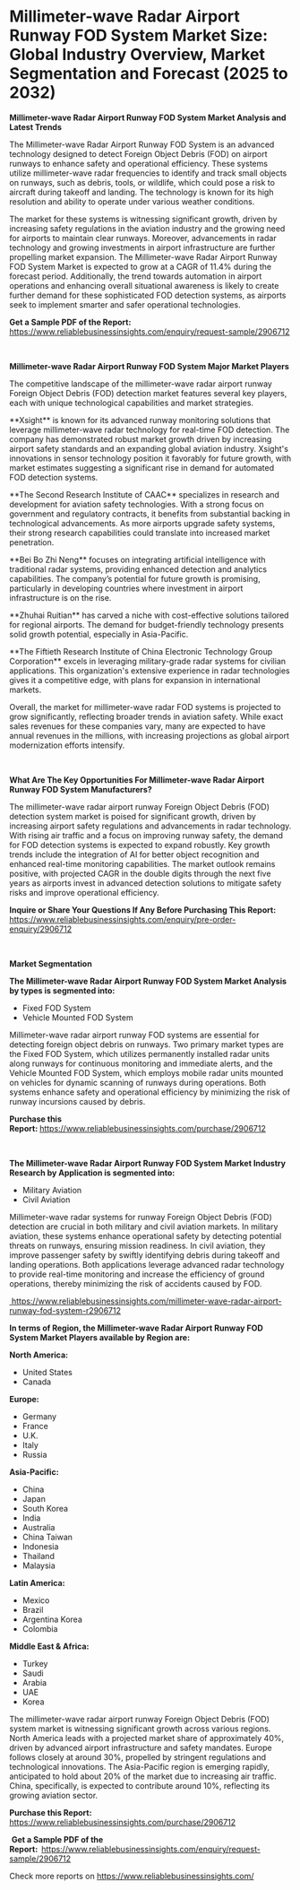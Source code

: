 <p><h1>Millimeter-wave Radar Airport Runway FOD System Market Size: Global Industry Overview, Market Segmentation and Forecast (2025 to 2032)</h1></p><p><strong>Millimeter-wave Radar Airport Runway FOD System Market Analysis and Latest Trends</strong></p>
<p><p>The Millimeter-wave Radar Airport Runway FOD System is an advanced technology designed to detect Foreign Object Debris (FOD) on airport runways to enhance safety and operational efficiency. These systems utilize millimeter-wave radar frequencies to identify and track small objects on runways, such as debris, tools, or wildlife, which could pose a risk to aircraft during takeoff and landing. The technology is known for its high resolution and ability to operate under various weather conditions.</p><p>The market for these systems is witnessing significant growth, driven by increasing safety regulations in the aviation industry and the growing need for airports to maintain clear runways. Moreover, advancements in radar technology and growing investments in airport infrastructure are further propelling market expansion. The Millimeter-wave Radar Airport Runway FOD System Market is expected to grow at a CAGR of 11.4% during the forecast period. Additionally, the trend towards automation in airport operations and enhancing overall situational awareness is likely to create further demand for these sophisticated FOD detection systems, as airports seek to implement smarter and safer operational technologies.</p></p>
<p><strong>Get a Sample PDF of the Report:&nbsp;</strong> <a href="https://www.reliablebusinessinsights.com/enquiry/request-sample/2906712?utm_campaign=2440&utm_medium=2&utm_source=Github&utm_content=ia&utm_term=12032025&utm_id=millimeter-wave-radar-airport-runway-fod-system">https://www.reliablebusinessinsights.com/enquiry/request-sample/2906712</a></p>
<p>&nbsp;</p>
<p><strong>Millimeter-wave Radar Airport Runway FOD System Major Market Players</strong></p>
<p><p>The competitive landscape of the millimeter-wave radar airport runway Foreign Object Debris (FOD) detection market features several key players, each with unique technological capabilities and market strategies. </p><p>**Xsight** is known for its advanced runway monitoring solutions that leverage millimeter-wave radar technology for real-time FOD detection. The company has demonstrated robust market growth driven by increasing airport safety standards and an expanding global aviation industry. Xsight's innovations in sensor technology position it favorably for future growth, with market estimates suggesting a significant rise in demand for automated FOD detection systems.</p><p>**The Second Research Institute of CAAC** specializes in research and development for aviation safety technologies. With a strong focus on government and regulatory contracts, it benefits from substantial backing in technological advancements. As more airports upgrade safety systems, their strong research capabilities could translate into increased market penetration.</p><p>**Bei Bo Zhi Neng** focuses on integrating artificial intelligence with traditional radar systems, providing enhanced detection and analytics capabilities. The company’s potential for future growth is promising, particularly in developing countries where investment in airport infrastructure is on the rise.</p><p>**Zhuhai Ruitian** has carved a niche with cost-effective solutions tailored for regional airports. The demand for budget-friendly technology presents solid growth potential, especially in Asia-Pacific.</p><p>**The Fiftieth Research Institute of China Electronic Technology Group Corporation** excels in leveraging military-grade radar systems for civilian applications. This organization's extensive experience in radar technologies gives it a competitive edge, with plans for expansion in international markets.</p><p>Overall, the market for millimeter-wave radar FOD systems is projected to grow significantly, reflecting broader trends in aviation safety. While exact sales revenues for these companies vary, many are expected to have annual revenues in the millions, with increasing projections as global airport modernization efforts intensify.</p></p>
<p>&nbsp;</p>
<p><strong>What Are The Key Opportunities For Millimeter-wave Radar Airport Runway FOD System Manufacturers?</strong></p>
<p><p>The millimeter-wave radar airport runway Foreign Object Debris (FOD) detection system market is poised for significant growth, driven by increasing airport safety regulations and advancements in radar technology. With rising air traffic and a focus on improving runway safety, the demand for FOD detection systems is expected to expand robustly. Key growth trends include the integration of AI for better object recognition and enhanced real-time monitoring capabilities. The market outlook remains positive, with projected CAGR in the double digits through the next five years as airports invest in advanced detection solutions to mitigate safety risks and improve operational efficiency.</p></p>
<p><strong>Inquire or Share Your Questions If Any Before Purchasing This Report:</strong> <a href="https://www.reliablebusinessinsights.com/enquiry/pre-order-enquiry/2906712?utm_campaign=2440&utm_medium=2&utm_source=Github&utm_content=ia&utm_term=12032025&utm_id=millimeter-wave-radar-airport-runway-fod-system">https://www.reliablebusinessinsights.com/enquiry/pre-order-enquiry/2906712</a></p>
<p>&nbsp;</p>
<p><strong>Market Segmentation</strong></p>
<p><strong>The Millimeter-wave Radar Airport Runway FOD System Market Analysis by types is segmented into:</strong></p>
<p><ul><li>Fixed FOD System</li><li>Vehicle Mounted FOD System</li></ul></p>
<p><p>Millimeter-wave radar airport runway FOD systems are essential for detecting foreign object debris on runways. Two primary market types are the Fixed FOD System, which utilizes permanently installed radar units along runways for continuous monitoring and immediate alerts, and the Vehicle Mounted FOD System, which employs mobile radar units mounted on vehicles for dynamic scanning of runways during operations. Both systems enhance safety and operational efficiency by minimizing the risk of runway incursions caused by debris.</p></p>
<p><strong>Purchase this Report:&nbsp;</strong><a href="https://www.reliablebusinessinsights.com/purchase/2906712?utm_campaign=2440&utm_medium=2&utm_source=Github&utm_content=ia&utm_term=12032025&utm_id=millimeter-wave-radar-airport-runway-fod-system">https://www.reliablebusinessinsights.com/purchase/2906712</a></p>
<p>&nbsp;</p>
<p><strong>The Millimeter-wave Radar Airport Runway FOD System Market Industry Research by Application is segmented into:</strong></p>
<p><ul><li>Military Aviation</li><li>Civil Aviation</li></ul></p>
<p><p>Millimeter-wave radar systems for runway Foreign Object Debris (FOD) detection are crucial in both military and civil aviation markets. In military aviation, these systems enhance operational safety by detecting potential threats on runways, ensuring mission readiness. In civil aviation, they improve passenger safety by swiftly identifying debris during takeoff and landing operations. Both applications leverage advanced radar technology to provide real-time monitoring and increase the efficiency of ground operations, thereby minimizing the risk of accidents caused by FOD.</p></p>
<p><a href="https://www.reliablebusinessinsights.com/millimeter-wave-radar-airport-runway-fod-system-r2906712?utm_campaign=2440&utm_medium=2&utm_source=Github&utm_content=ia&utm_term=12032025&utm_id=millimeter-wave-radar-airport-runway-fod-system">&nbsp;https://www.reliablebusinessinsights.com/millimeter-wave-radar-airport-runway-fod-system-r2906712</a></p>
<p><strong>In terms of Region, the Millimeter-wave Radar Airport Runway FOD System Market Players available by Region are:</strong></p>
<p>
    <p> <strong> North America: </strong>
        <ul>
            <li>United States</li>
            <li>Canada</li>
        </ul>
        </p> 
    <p> <strong> Europe: </strong>
        <ul>
            <li>Germany</li>
            <li>France</li>
            <li>U.K.</li>
            <li>Italy</li>
            <li>Russia</li>
        </ul>
        </p> 
    <p> <strong> Asia-Pacific: </strong>
        <ul>
            <li>China</li>
            <li>Japan</li>
            <li>South Korea</li>
            <li>India</li>
            <li>Australia</li>
            <li>China Taiwan</li>
            <li>Indonesia</li>
            <li>Thailand</li>
            <li>Malaysia</li>
        </ul>
        </p> 
    <p> <strong> Latin America: </strong>
        <ul>
            <li>Mexico</li>
            <li>Brazil</li>
            <li>Argentina Korea</li>
            <li>Colombia</li>
        </ul>
        </p> 
    <p> <strong> Middle East & Africa: </strong>
        <ul>
            <li>Turkey</li>
            <li>Saudi</li>
            <li>Arabia</li>
            <li>UAE</li>
            <li>Korea</li>
        </ul>
    </p>
    </p>
<p><p>The millimeter-wave radar airport runway Foreign Object Debris (FOD) system market is witnessing significant growth across various regions. North America leads with a projected market share of approximately 40%, driven by advanced airport infrastructure and safety mandates. Europe follows closely at around 30%, propelled by stringent regulations and technological innovations. The Asia-Pacific region is emerging rapidly, anticipated to hold about 20% of the market due to increasing air traffic. China, specifically, is expected to contribute around 10%, reflecting its growing aviation sector.</p></p>
<p><strong>Purchase this Report: </strong><a href="https://www.reliablebusinessinsights.com/purchase/2906712?utm_campaign=2440&utm_medium=2&utm_source=Github&utm_content=ia&utm_term=12032025&utm_id=millimeter-wave-radar-airport-runway-fod-system">https://www.reliablebusinessinsights.com/purchase/2906712</a></p>
<p>&nbsp;<strong>Get a Sample PDF of the Report:&nbsp;&nbsp;</strong><a href="https://www.reliablebusinessinsights.com/enquiry/request-sample/2906712?utm_campaign=2440&utm_medium=2&utm_source=Github&utm_content=ia&utm_term=12032025&utm_id=millimeter-wave-radar-airport-runway-fod-system">https://www.reliablebusinessinsights.com/enquiry/request-sample/2906712</a></p>
<p><strong></strong></p>
<p>Check more reports on <a href="https://www.reliablebusinessinsights.com/?utm_campaign=2440&utm_medium=2&utm_source=Github&utm_content=ia&utm_term=12032025&utm_id=millimeter-wave-radar-airport-runway-fod-system">https://www.reliablebusinessinsights.com/</a></p>